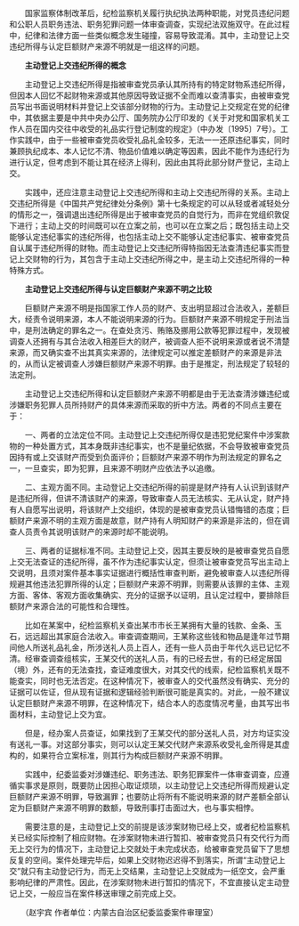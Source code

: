 　　国家监察体制改革后，纪检监察机关履行执纪执法两种职能，对党员违纪问题和公职人员职务违法、职务犯罪问题一体审查调查，实现纪法双施双守。在此过程中，纪律和法律方面一些类似概念发生碰撞，容易导致混淆。其中，主动登记上交违纪所得与认定巨额财产来源不明就是一组这样的问题。

　　**主动登记上交违纪所得的概念**

　　主动登记上交违纪所得是指被审查党员承认其所持有的特定财物系违纪所得，但因本人回忆不起财物来源或其他原因导致证据不全而难以查清事实，由被审查党员写出书面说明材料并登记上交该部分财物的行为。主动登记上交规定在党的纪律中，其依据主要是中共中央办公厅、国务院办公厅印发的《关于对党和国家机关工作人员在国内交往中收受的礼品实行登记制度的规定》（中办发〔1995〕7号）。工作实践中，由于一些被审查党员收受礼品礼金较多，无法一一还原违纪事实，同时兼顾执纪成本、本人记忆不清、物品价值难以确定等因素，因此不能作为违纪行为进行认定，但考虑到不能让其在经济上得利，因此由其将此部分财产登记，主动上交。

　　实践中，还应注意主动登记上交违纪所得和主动上交违纪所得的关系。主动上交违纪所得是《中国共产党纪律处分条例》第十七条规定的可以从轻或者减轻处分的情形之一，强调退出违纪所得是出于被审查党员的自觉行为，而非在党组织敦促下进行；主动上交的时间既可以在立案之前，也可以在立案之后；既包括主动上交能够认定违纪事实的违纪所得，也包括主动上交不能够认定违纪事实、被审查党员自认属于违纪所得的财物。而主动登记上交违纪所得特指因无法查清违纪事实而登记上交财物的行为，其包含于主动上交违纪所得之中，是主动上交违纪所得的一种特殊方式。

　　**主动登记上交违纪所得与认定巨额财产来源不明之比较**

　　巨额财产来源不明是指国家工作人员的财产、支出明显超过合法收入，差额巨大，经责令说明来源，本人不能说明来源的行为。巨额财产来源不明规定于刑法当中，是刑法确定的罪名之一。在查处贪污、贿赂及挪用公款等犯罪过程中，发现被调查人还拥有与其合法收入相差巨大的财产，被调查人拒不说明来源或者说不清楚来源，而又确实查不出其真实来源的，法律规定可以推定差额财产的来源是非法的，从而认定被调查人涉嫌巨额财产来源不明罪。由于是推定，刑法规定了较轻的法定刑。

　　主动登记上交违纪所得和认定巨额财产来源不明都是由于无法查清涉嫌违纪或涉嫌职务犯罪人员所持财产的具体来源而采取的折中方法。两者的不同点主要在于：

　　一、两者的立法定位不同。主动登记上交违纪所得仅是违犯党纪案件中涉案款物的一种处置方式，其本身既非违纪事实，也不是量纪依据，不会导致被审查党员因持有或上交该财产而受到负面评价；巨额财产来源不明作为刑法规定的罪名之一，一旦查实，即为犯罪，且来源不明财产应依法予以追缴。

　　二、主观方面不同。主动登记上交违纪所得的前提是财产持有人认识到该财产是违纪所得，但讲不清该财产的来源，导致审查人员无法核实、无从认定，财产持有人自愿写出说明，将该财产上交组织，体现的是被审查党员认错悔错的态度；巨额财产来源不明的主观方面是故意，财产持有人明知财产的来源是非法的，但在调查人员责令其说明该财产的来源时却不能说明。

　　三、两者的证据标准不同。主动登记上交，因其主要反映的是被审查党员自愿上交无法查证的违纪所得，虽不作为违纪事实认定，但须让被审查党员写出主动上交说明，且须对案件基本事实证据进行概括性审查判断，避免被审查人以违纪所得规避其他违法犯罪所得的认定；巨额财产来源不明罪，则需要从该罪的主体、主观方面、客体、客观方面收集确实、充分的证据予以证明，且认定过程中，要排除巨额财产来源合法的可能性和合理性。

　　比如在某案中，纪检监察机关查出某市市长王某拥有大量的钱款、金条、玉石，远远超出其家庭合法收入。审查调查期间，王某称这些钱和物品是逢年过节期间他人所送礼品礼金，所涉送礼人员上百人，还有一些人员由于年代久远已记忆不清。经审查调查组核实，王某交代的送礼人员，有的已经去世，有的已经定居国（境）外，还有的无法查找，查证难度很大，对其交代的线索，纪检监察机关既不能查实，同时也无法否定。在这种情况下，被审查人的交代虽然没有确实、充分的证据可以佐证，但从现有证据和逻辑经验判断很可能是真实的。对此，一般不建议认定巨额财产来源不明罪，在这种情况下，结合本人的态度情况考量，由其写出书面材料，主动登记上交为宜。

　　但是，经办案人员查证，如果找到了王某交代的部分送礼人员，对方均证实没有送礼一事。对这部分事实，则可以认定王某交代财产来源系收受礼金所得是其虚构的，如果符合立案标准，则其行为构成巨额财产来源不明罪。

　　实践中，纪委监委对涉嫌违纪、职务违法、职务犯罪案件一体审查调查，应遵循实事求是原则，既要防止因担心取证烦琐，以主动登记上交违纪所得而规避认定巨额财产来源不明罪，导致漏罪；也要防止将所有不能说明来源的财产差额全部认定为巨额财产来源不明罪的数额，导致刑事打击面过大，也与事实相悖。

　　需要注意的是，主动登记上交的前提是该涉案财物已经上交，或者纪检监察机关已经实际控制了相应财物。在涉案财物未进行暂扣、被审查党员只有交代行为而无上交行为的情况下，主动登记上交就处于未完成状态，给被审查党员留下了思想反复的空间。案件处理完毕后，如果上交财物迟迟得不到落实，所谓“主动登记上交”就只有主动登记行为，而无上交结果，主动登记上交就成为一纸空文，会严重影响纪律的严肃性。因此，在涉案财物未进行暂扣的情况下，不宜直接认定主动登记上交，一般应当在案件移送审理之前完成上交。

　　（赵宇宾 作者单位：内蒙古自治区纪委监委案件审理室）